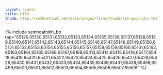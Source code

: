 ```yaml
---
layout: sieutv
title: HTV3
thumb: http://xemhoathinh.net/data/images/films/thumb/tam-quoc-chi-htv3-2011.jpg
---
```

{% include xemhoathinh_bo tap="65129,65130,65131,65132,65133,65134,65135,65136,65137,65138,65139,65140,65141,65142,65143,65144,65145,65146,65147,65148,65149,65150,65151,65152,65153,65154,65155,65156,65157,65158,65159,65160,65161,65162,65163,65164,65165,65166,65167,65168,65413,65414,65415,65416,65417,65418,65419,65420,65421,65422,65423,65424,65425,65426,65427,65428,65429,65430,65431,65432,65433,65434,65435,65436,65437,65438,65498,65499,65500,65501,65502,65503,65504,65505,65506,65507,65508" %} 
